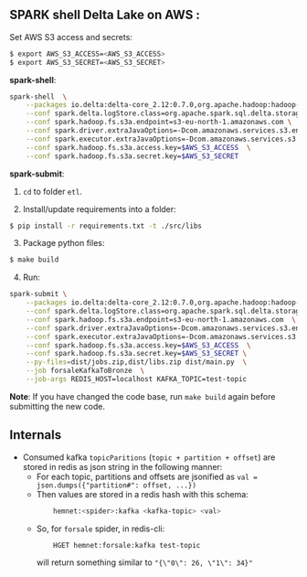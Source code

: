 ## SPARK shell Delta Lake on AWS :
Set AWS S3 access and secrets:
```bash
$ export AWS_S3_ACCESS=<AWS_S3_ACCESS>
$ export AWS_S3_SECRET=<AWS_S3_SECRET>
```

__spark-shell__:
```bash
spark-shell  \
	--packages io.delta:delta-core_2.12:0.7.0,org.apache.hadoop:hadoop-aws:2.7.7,org.apache.spark:spark-sql-kafka-0-10_2.12:3.0.0  \
	--conf spark.delta.logStore.class=org.apache.spark.sql.delta.storage.S3SingleDriverLogStore  \
	--conf spark.hadoop.fs.s3a.endpoint=s3-eu-north-1.amazonaws.com \
	--conf spark.driver.extraJavaOptions=-Dcom.amazonaws.services.s3.enableV4=true \
	--conf spark.executor.extraJavaOptions=-Dcom.amazonaws.services.s3.enableV4=true \
	--conf spark.hadoop.fs.s3a.access.key=$AWS_S3_ACCESS  \
	--conf spark.hadoop.fs.s3a.secret.key=$AWS_S3_SECRET
```

__spark-submit__:
1. `cd` to folder `etl`.

2. Install/update requirements into a folder:
```bash
$ pip install -r requirements.txt -t ./src/libs
```

3. Package python files:
```bash
$ make build
```

4. Run:
```bash
spark-submit \
	--packages io.delta:delta-core_2.12:0.7.0,org.apache.hadoop:hadoop-aws:2.7.7,org.apache.spark:spark-sql-kafka-0-10_2.12:3.0.0  \
	--conf spark.delta.logStore.class=org.apache.spark.sql.delta.storage.S3SingleDriverLogStore  \
	--conf spark.hadoop.fs.s3a.endpoint=s3-eu-north-1.amazonaws.com  \
	--conf spark.driver.extraJavaOptions=-Dcom.amazonaws.services.s3.enableV4=true  \
	--conf spark.executor.extraJavaOptions=-Dcom.amazonaws.services.s3.enableV4=true  \
	--conf spark.hadoop.fs.s3a.access.key=$AWS_S3_ACCESS  \
	--conf spark.hadoop.fs.s3a.secret.key=$AWS_S3_SECRET \
	--py-files=dist/jobs.zip,dist/libs.zip dist/main.py  \
	--job forsaleKafkaToBronze  \
	--job-args REDIS_HOST=localhost KAFKA_TOPIC=test-topic
```
__Note__: If you have changed the code base, run `make build` again before submitting the new code.

## Internals
* Consumed kafka `topicParitions` (`topic + partition + offset`) are stored in redis as json string in the following manner:
	- For each topic, partitions and offsets are jsonified as `val = json.dumps({"partition#": offset, ...})`
	- Then values are stored in a redis hash with this schema:
    	```bash
    		hemnet:<spider>:kafka <kafka-topic> <val>
    	```
	- So, for `forsale` spider, in redis-cli:
    	```
    		HGET hemnet:forsale:kafka test-topic
    	```
	    will return something similar to `"{\"0\": 26, \"1\": 34}"`
